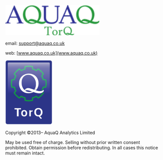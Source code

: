 <img src="graphics/logo.png" width="300">

email:
<support@aquaq.co.uk>

web:
[www.aquaq.co.uk](www.aquaq.co.uk)

<img src="graphics/AquaQ-TorQ-symbol.png" width="150">

Copyright ©2013– AquaQ Analytics Limited

May be used free of charge. Selling without prior written consent
prohibited. Obtain permission before redistributing. In all cases this
notice must remain intact.

